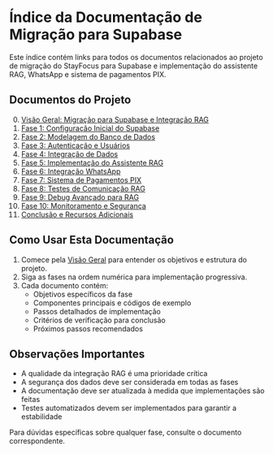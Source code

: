 # Índice da Documentação de Migração para Supabase

Este índice contém links para todos os documentos relacionados ao projeto de migração do StayFocus para Supabase e implementação do assistente RAG, WhatsApp e sistema de pagamentos PIX.

## Documentos do Projeto

0. [Visão Geral: Migração para Supabase e Integração RAG](./00-visao-geral.md)
1. [Fase 1: Configuração Inicial do Supabase](./01-configuracao-inicial.md)
2. [Fase 2: Modelagem do Banco de Dados](./02-modelagem-banco-dados.md)
3. [Fase 3: Autenticação e Usuários](./03-autenticacao-usuarios.md)
4. [Fase 4: Integração de Dados](./04-integracao-dados.md)
5. [Fase 5: Implementação do Assistente RAG](./05-implementacao-assistente-rag.md)
6. [Fase 6: Integração WhatsApp](./06-integracao-whatsapp.md)
7. [Fase 7: Sistema de Pagamentos PIX](./07-sistema-pagamentos.md)
8. [Fase 8: Testes de Comunicação RAG](./08-testes-comunicacao.md)
9. [Fase 9: Debug Avançado para RAG](./09-debug-avancado.md)
10. [Fase 10: Monitoramento e Segurança](./10-monitoramento-seguranca.md)
11. [Conclusão e Recursos Adicionais](./11-conclusao-recursos.md)

## Como Usar Esta Documentação

1. Comece pela [Visão Geral](./00-visao-geral.md) para entender os objetivos e estrutura do projeto.
2. Siga as fases na ordem numérica para implementação progressiva.
3. Cada documento contém:
   - Objetivos específicos da fase
   - Componentes principais e códigos de exemplo
   - Passos detalhados de implementação
   - Critérios de verificação para conclusão
   - Próximos passos recomendados

## Observações Importantes

- A qualidade da integração RAG é uma prioridade crítica
- A segurança dos dados deve ser considerada em todas as fases
- A documentação deve ser atualizada à medida que implementações são feitas
- Testes automatizados devem ser implementados para garantir a estabilidade

Para dúvidas específicas sobre qualquer fase, consulte o documento correspondente. 